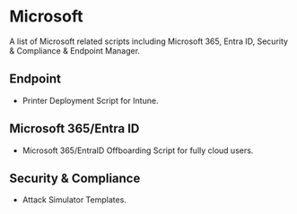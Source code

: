 # Microsoft
A list of Microsoft related scripts including Microsoft 365, Entra ID, Security &amp; Compliance &amp; Endpoint Manager.

## Endpoint
- Printer Deployment Script for Intune.

## Microsoft 365/Entra ID
- Microsoft 365/EntraID Offboarding Script for fully cloud users.

## Security & Compliance
- Attack Simulator Templates.
